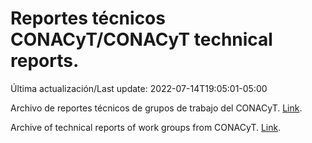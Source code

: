 # Reportes técnicos CONACyT/CONACyT technical reports.

Última actualización/Last update: 2022-07-14T19:05:01-05:00

Archivo de reportes técnicos de grupos de trabajo del CONACyT. [Link](https://salud.conacyt.mx/coronavirus/investigacion/productos/).

Archive of technical reports of work groups from CONACyT. [Link](https://salud.conacyt.mx/coronavirus/investigacion/productos/).
